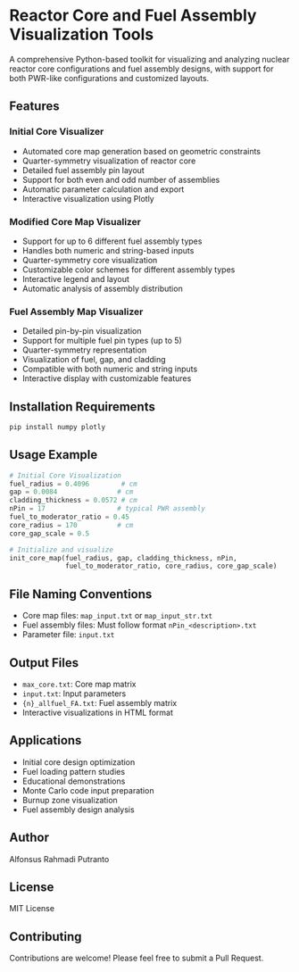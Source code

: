 # Reactor Core and Fuel Assembly Visualization Tools

A comprehensive Python-based toolkit for visualizing and analyzing nuclear reactor core configurations and fuel assembly designs, with support for both PWR-like configurations and customized layouts.

## Features

### Initial Core Visualizer
- Automated core map generation based on geometric constraints
- Quarter-symmetry visualization of reactor core
- Detailed fuel assembly pin layout
- Support for both even and odd number of assemblies
- Automatic parameter calculation and export
- Interactive visualization using Plotly

### Modified Core Map Visualizer
- Support for up to 6 different fuel assembly types
- Handles both numeric and string-based inputs
- Quarter-symmetry core visualization
- Customizable color schemes for different assembly types
- Interactive legend and layout
- Automatic analysis of assembly distribution

### Fuel Assembly Map Visualizer
- Detailed pin-by-pin visualization
- Support for multiple fuel pin types (up to 5)
- Quarter-symmetry representation
- Visualization of fuel, gap, and cladding
- Compatible with both numeric and string inputs
- Interactive display with customizable features

## Installation Requirements

```bash
pip install numpy plotly
```

## Usage Example

```python
# Initial Core Visualization
fuel_radius = 0.4096        # cm
gap = 0.0084               # cm
cladding_thickness = 0.0572 # cm
nPin = 17                  # typical PWR assembly
fuel_to_moderator_ratio = 0.45
core_radius = 170          # cm
core_gap_scale = 0.5

# Initialize and visualize
init_core_map(fuel_radius, gap, cladding_thickness, nPin, 
              fuel_to_moderator_ratio, core_radius, core_gap_scale)
```

## File Naming Conventions
- Core map files: `map_input.txt` or `map_input_str.txt`
- Fuel assembly files: Must follow format `nPin_<description>.txt`
- Parameter file: `input.txt`

## Output Files
- `max_core.txt`: Core map matrix
- `input.txt`: Input parameters
- `{n}_allfuel_FA.txt`: Fuel assembly matrix
- Interactive visualizations in HTML format

## Applications
- Initial core design optimization
- Fuel loading pattern studies
- Educational demonstrations
- Monte Carlo code input preparation
- Burnup zone visualization
- Fuel assembly design analysis

## Author
Alfonsus Rahmadi Putranto

## License
MIT License

## Contributing
Contributions are welcome! Please feel free to submit a Pull Request.
